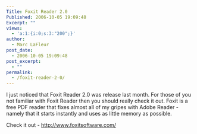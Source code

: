 ```yaml
---
Title: Foxit Reader 2.0
Published: 2006-10-05 19:09:48
Excerpt: ""
views:
  - 'a:1:{i:0;s:3:"200";}'
author:
  - Marc LaFleur
post_date:
  - 2006-10-05 19:09:48
post_excerpt:
  - ""
permalink:
  - /foxit-reader-2-0/
---
```

<p>I just noticed that Foxit Reader 2.0 was release last month. For those of you not familiar with Foxit Reader then you should really check it out. Foxit is a free PDF reader that fixes almost all of my gripes with Adobe Reader - namely that it starts instantly and uses as little memory as possible. </p> <p>Check it out - <a href="http://www.foxitsoftware.com/">http://www.foxitsoftware.com/</a></p>